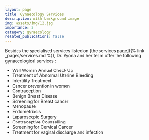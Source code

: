 ```yaml
---
layout: page
title: Gynaecology Services
description: with background image
img: assets/img/12.jpg
importance: 2
category: gynaecology
related_publications: false
---
```


Besides the specialised services listed on [the services page]({% link _pages/services.md %}), Dr. Ayona and her team offer the following gynaecological services :

* Well Woman Annual Check Up
* Treatment of Abnormal Uterine Bleeding
* Infertility Treatment
* Cancer prevention in women
* Contraception
* Benign Breast Disease
* Screening for Breast cancer
* Menopause
* Endometriosis
* Laparoscopic Surgery
* Contraceptive Counselling
* Screening for Cervical Cancer
* Treatment for vaginal discharge and infection